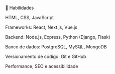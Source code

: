 🚀 Habilidades

HTML, CSS, JavaScript

Frameworks: React, Next.js, Vue.js

Backend: Node.js, Express, Python (Django, Flask)

Banco de dados: PostgreSQL, MySQL, MongoDB

Versionamento de código: Git e GitHub

Performance, SEO e acessibilidade
